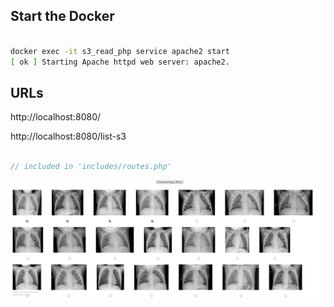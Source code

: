 ## Start the Docker

```bash

docker exec -it s3_read_php service apache2 start
[ ok ] Starting Apache httpd web server: apache2.

```

## URLs

http://localhost:8080/

http://localhost:8080/list-s3

```php

// included in 'includes/routes.php'

```

![./images/screen.jpg](./images/screen.jpg)
